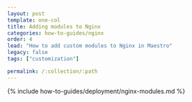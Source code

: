 ```yaml
---
layout: post
template: one-col
title: Adding modules to Nginx
categories: how-to-guides/nginx
order: 4
lead: "How to add custom modules to Nginx in Maestro"
legacy: false
tags: ["customization"]

permalink: /:collection/:path
---
```

{% include how-to-guides/deployment/nginx-modules.md %}